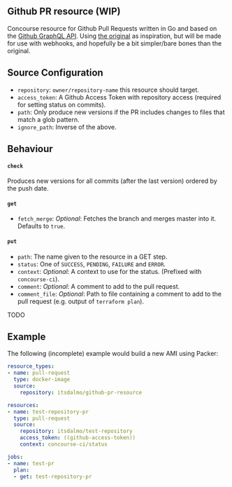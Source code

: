 ## Github PR resource (WIP)

Concourse resource for Github Pull Requests written in Go and based on the [Github GraphQL API](https://developer.github.com/v4/object/commit/).
Using [the original](https://github.com/jtarchie/github-pullrequest-resource) as inspiration, but will
be made for use with webhooks, and hopefully be a bit simpler/bare bones than the original.

## Source Configuration

- `repository`: `owner/repository-name` this resource should target.
- `access_token`: A Github Access Token with repository access (required for setting status on commits).
- `path`: Only produce new versions if the PR includes changes to files that match a glob pattern.
- `ignore_path`: Inverse of the above.

## Behaviour

#### `check`

Produces new versions for all commits (after the last version) ordered by the push date.

#### `get`

- `fetch_merge`: *Optional*: Fetches the branch and merges master into it. Defaults to `true`. 

#### `put`

- `path`: The name given to the resource in a GET step.
- `status`: One of `SUCCESS`, `PENDING`, `FAILURE` and `ERROR`.
- `context`: *Optional*: A context to use for the status. (Prefixed with `concourse-ci`).
- `comment`: *Optional*: A comment to add to the pull request.
- `comment_file`: *Optional*: Path to file containing a comment to add to the pull request (e.g. output of `terraform plan`).

TODO

## Example

The following (incomplete) example would build a new AMI using Packer:

```yaml
resource_types:
- name: pull-request
  type: docker-image
  source:
    repository: itsdalmo/github-pr-resource

resources:
- name: test-repository-pr
  type: pull-request 
  source:
    repository: itsdalmo/test-repository
    access_token: ((github-access-token))
    context: concourse-ci/status

jobs:
- name: test-pr
  plan:
  - get: test-repository-pr
```
